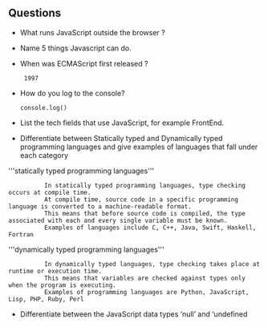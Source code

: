 ## Questions

* What runs JavaScript outside the browser ?
* Name 5 things Javascript can do.
* When was ECMAScript first released ?


       1997 
      
- How do you log to the console?


      console.log() 
 
 
- List the tech fields that use JavaScript, for example FrontEnd.
- Differentiate between Statically typed and Dynamically typed programming languages and give examples of languages that fall under each category

'''statically typed programming languages'''

              In statically typed programming languages, type checking occurs at compile time. 
              At compile time, source code in a specific programming language is converted to a machine-readable format.
              This means that before source code is compiled, the type associated with each and every single variable must be known.
              Examples of languages include C, C++, Java, Swift, Haskell, Fortran

'''dynamically typed programming languages'''

              In dynamically typed languages, type checking takes place at runtime or execution time.
              This means that variables are checked against types only when the program is executing.
              Examples of programming languages are Python, JavaScript, Lisp, PHP, Ruby, Perl
              
- Differentiate between the JavaScript data types ‘null’ and ‘undefined&nbsp;
